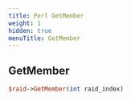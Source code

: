 ```yaml
---
title: Perl GetMember
weight: 1
hidden: true
menuTitle: GetMember
---
```

## GetMember
```perl
$raid->GetMember(int raid_index)
```